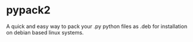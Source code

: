 # pypack2
A quick and easy way to pack your .py python files as .deb for installation on debian based linux systems.
